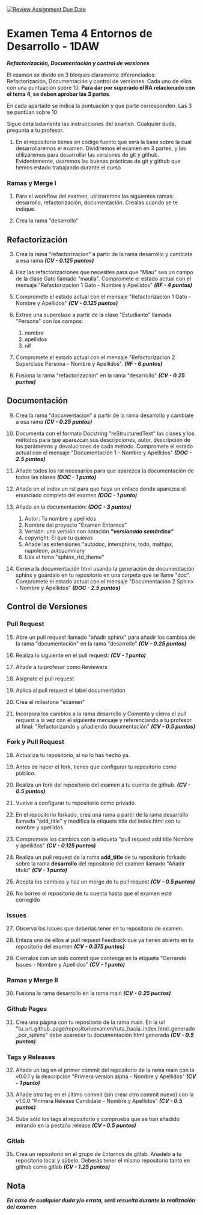 [![Review Assignment Due Date](https://classroom.github.com/assets/deadline-readme-button-24ddc0f5d75046c5622901739e7c5dd533143b0c8e959d652212380cedb1ea36.svg)](https://classroom.github.com/a/1dWHbVmo)
# Examen Tema 4 Entornos de Desarrollo - 1DAW

***Refactorización, Documentación y control de versiones***

El examen se divide en 3 bloques claramente diferenciados: Refactorización, Documentación y control de versiones. Cada uno de ellos con una puntuación sobre 10. **Para dar por superado el RA relacionado con el tema 4, se deben aprobar las 3 partes**.

En cada apartado se indica la puntuación y que parte corresponden. Las 3 se puntúan sobre 10

Sigue detalladamente las instrucciones del examen. Cualquier duda, pregunta a tu profesor.

1. En el repositorio tienes en código fuente que será la base sobre la cual desarrollaremos el examen. Dividiremos el examen en 3 partes, y las utilizaremos para desarrollar las versiones de git y github. Evidentemente, usaremos las buenas prácticas de git y github que hemos estado trabajando durante el curso

### Ramas y Merge I

1. Para el workflow del examen, utilizaremos las siguientes ramas: desarrollo, refactorización, documentación. Crealas cuando se te indique.

2. Crea la rama "desarrollo"

## Refactorización

3. Crea la rama "refactorizacion" a partir de la rama desarrollo y cambiate a esa rama ***(CV - 0.125 puntos)***

4. Haz las refactorizaciones que necesites para que "Miau" sea un campo de la clase Gato llamado "maulla". Compromete el estado actual con el mensaje "Refactorizacion 1 Gato - Nombre y Apellidos" ***(RF - 4 puntos)***
   
5. Compromete el estado actual con el mensaje "Refactorizacion 1 Gato - Nombre y Apellidos" ***(CV - 0.125 puntos)***

6. Extrae una superclase a partir de la clase "Estudiante" llamada "Persona" con los campos:

   1. nombre
   2. apellidos
   3. nif

7. Compromete el estado actual con el mensaje "Refactorizacion 2 Superclase Persona - Nombre y Apellidos". ***(RF - 6 puntos)***

8. Fusiona la rama "refactorizacion" en la rama "desarrollo" ***(CV - 0.25 puntos)***

## Documentación

9. Crea la rama "documentacion" a partir de la rama desarrollo y cambiate a esa rama ***(CV - 0.25 puntos)***

10. Documenta con el formato Docstring "reStructuredText" las clases y los métodos para que aparezcan sus descripciones, autor, descripción de los parámetros y devoluciones de cada método. Compromete el estado actual con el mensaje "Documentación 1 - Nombre y Apellidos" ***(DOC - 2.5 puntos)***

11. Añade todos los rst necesarios para que aparezca la documentación de todos las clases ***(DOC - 1 punto)***

12. Añade en el index un rst para que haya un enlace donde aparezca el enunciado completo del examen ***(DOC - 1 punto)***

13. Añade en la documentación: ***(DOC - 3 puntos)***
    1. Autor: Tu nombre y apellidos
    2. Nombre del proyecto "Examen Entornos"
    3. Versión: una versión con notación ***"versionado semántico"***
    4. copyright: El que tu quieras
    5. Añade las extensiones "autodoc, intersphinx, todo, mathjax, napoleon, autosummary
    6. Usa el tema "sphinx_rtd_theme"

14. Genera la documentación html usando la generación de documentación sphinx y guárdalo en tu repositorio en una carpeta que se llame "doc". Compromete el estado actual con el mensaje "Documentación 2 Sphinx - Nombre y Apellidos" ***(DOC - 2.5 puntos)***

## Control de Versiones

### Pull Request

15. Abre un pull request llamado "añadir sphinx" para añadir los cambios de la rama "documentación" en la rama "desarrollo" ***(CV - 0.25 puntos)***

16.  Realiza lo siguiente en el pull request:  ***(CV - 1 punto)***

   1. Añade a tu profesor como Reviewers
   2. Asignate el pull request
   3. Aplica al pull request el label documentation
   4. Crea el milestone "examen"

    
17.  Incorpora los cambios a la rama desarrollo y Comenta y cierra el pull request a la vez con el siguiente mensaje y referenciando a tu profesor al final: "Refactorizando y añadiendo documentación" ***(CV - 0.5 puntos)***

### Fork y Pull Request

18.  Actualiza tu repositorio, si no lo has hecho ya.

19.  Antes de hacer el fork, tienes que configurar tu repositorio como público.

20.  Realiza un fork del repositorio del examen a tu cuenta de github. ***(CV - 0.5 puntos)***
    
21.  Vuelve a configurar tu repositorio como privado.

22.  En el repositorio forkado, crea una rama a partir de la rama desarrollo llamada "add_title" y modifica la etiqueta title del index.html con tu nombre y apellidos

23.  Compromete los cambios con la etiqueta "pull request add title Nombre y apellidos" ***(CV - 0.125 puntos)***

24.  Realiza un pull request de la rama **add_title** de tu repositorio forkado sobre la rama **desarrollo** del repositorio del examen llamado "Añadir título" ***(CV - 1 punto)***

25.  Acepta los cambios y haz un merge de tu pull request ***(CV - 0.5 puntos)***

26.  No borres el repositorio de tu cuenta hasta que el examen esté corregido

### Issues

27.  Observa los issues que deberías tener en tu repositorio de examen.
    
28.  Enlaza uno de ellos al pull request Feedback que ya tienes abierto en tu repositorio del examen ***(CV - 0.375 puntos)***

29.  Cierralos con un solo commit que contenga en la etiqueta "Cerrando Issues - Nombre y Apellidos" ***(CV - 1 punto)***

### Ramas y Merge II

30.  Fusiona la rama desarrollo en la rama main ***(CV - 0.25 puntos)***

### Github Pages

31.  Crea una página con tu repositorio de la rama main. En la url "tu_url_github_page/repositorioexamen/ruta_hacia_index.html_generado_por_sphinx" debe aparecer tu documentación html generada ***(CV - 0.5 puntos)***

### Tags y Releases

32. Añade un tag en el primer commit del repositorio de la rama main con la v0.0.1 y la descripción "Primera versión alpha - Nombre y Apellidos" ***(CV - 1 punto)***

33. Añade otro tag en el último commit (sin crear otro commit nuevo) con la v1.0.0 "Primera Release Candidate - Nombre y Apellidos" ***(CV - 0.5 puntos)***

34. Sube sólo los tags al repositorio y comprueba que se han añadido mirando en la pestaña release ***(CV - 0.5 puntos)***

###  Gitlab

35. Crea un repositorio en el grupo de Entornos de gitlab. Añadelo a tu repositorio local y súbelo. Deberás tener el mismo repositorio tanto en github como gitlab ***(CV - 1.25 puntos)***

##  Nota

***En caso de cualquier duda y/o errata, será resuelta durante la realización del examen***
